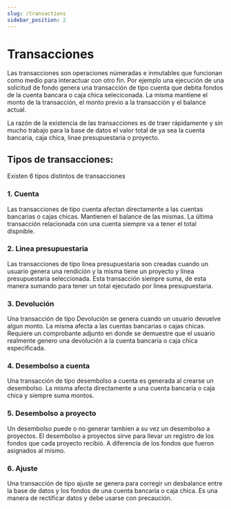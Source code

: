 ```yaml
---
slug: /transactions
sidebar_position: 2
---
```


# Transacciones

Las transacciones son operaciones númeradas e inmutables que funcionan como medio para interactuar con otro fin. Por ejemplo una ejecución de una solicitud de fondo genera una transacción de tipo cuenta que debita fondos de la cuenta bancara o caja chica seleciconada. La misma mantiene el monto de la transacción, el monto previo a la transacción y el balance actual.

La razón de la existencia de las transacciones es de traer rápidamente y sin mucho trabajo para la base de datos el valor total de ya sea la cuenta bancaria, caja chica, linae presupuestaria o proyecto.

## Tipos de transacciones:

Existen 6 tipos distintos de transacciones

### 1. Cuenta

Las transacciones de tipo cuenta afectan directamente a las cuentas bancarias o cajas chicas. Mantienen el balance de las mismas. La última transacción relacionada con una cuenta siempre va a tener el total dispnible.

### 2. Linea presupuestaria

Las transacciones de tipo linea presupuestaria son creadas cuando un usuario genera una rendición y la misma tiene un proyecto y linea presupuestaria seleccionada. Esta transacción siempre suma, de esta manera sumando para tener un total ejecutado por linea presupuestaria.

### 3. Devolución

Una transacción de tipo Devolución se genera cuando un usuario devuelve algun monto. La misma afecta a las cuentas bancarias o cajas chicas. Requiere un comprobante adjunto en donde se demuestre que el usuario realmente genero una devolución a la cuenta bancaria o caja chica especificada.

### 4. Desembolso a cuenta

Una transacción de tipo desembolso a cuenta es generada al crearse un desembolso. La misma afecta directamente a una cuenta bancaria o caja chica y siempre suma montos.

### 5. Desembolso a proyecto

Un desembolso puede o no generar tambien a su vez un desembolso a proyectos. El desembolso a proyectos sirve para llevar un registro de los fondos que cada proyecto recibió. A diferencia de los fondos que fueron asignados al mismo.

### 6. Ajuste

Una transacción de tipo ajuste se genera para corregir un desbalance entre la base de datos y los fondos de una cuenta bancaria o caja chica. Es una manera de rectificar datos y debe usarse con precaución.
